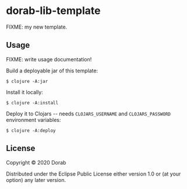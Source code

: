# dorab-lib-template

FIXME: my new template.

## Usage

FIXME: write usage documentation!

Build a deployable jar of this template:

    $ clojure -A:jar

Install it locally:

    $ clojure -A:install

Deploy it to Clojars -- needs `CLOJARS_USERNAME` and `CLOJARS_PASSWORD` environment variables:

    $ clojure -A:deploy

## License

Copyright © 2020 Dorab

Distributed under the Eclipse Public License either version 1.0 or (at
your option) any later version.
